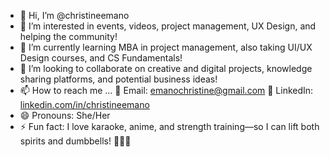 - 👋 Hi, I’m @christineemano
- 👀 I’m interested in events, videos, project management, UX Design, and helping the community!
- 🌱 I’m currently learning MBA in project management, also taking UI/UX Design courses, and CS Fundamentals!
- 💞️ I’m looking to collaborate on creative and digital projects, knowledge sharing platforms, and potential business ideas!
- 📫 How to reach me ...
  📩 Email: emanochristine@gmail.com
  💼 LinkedIn: [linkedin.com/in/christineemano](https://www.linkedin.com/in/christineemano/)
- 😄 Pronouns: She/Her
- ⚡ Fun fact: I love karaoke, anime, and strength training—so I can lift both spirits and dumbbells! 🎤💪✨

<!---
christineemano/christineemano is a ✨ special ✨ repository because its `README.md` (this file) appears on your GitHub profile.
You can click the Preview link to take a look at your changes.
--->
